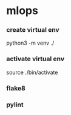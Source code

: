 # mlops

### create virtual env
python3 -m venv ./

### activate virtual env
source ./bin/activate

### flake8

### pylint
